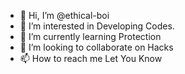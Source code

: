 - 👋 Hi, I’m @ethical-boi
- 👀 I’m interested in Developing Codes.
- 🌱 I’m currently learning Protection
- 💞️ I’m looking to collaborate on Hacks
- 📫 How to reach me Let You Know

<!---
ethical-boi/ethical-boi is a ✨ special ✨ repository because its `README.md` (this file) appears on your GitHub profile.
You can click the Preview link to take a look at your changes.
--->
